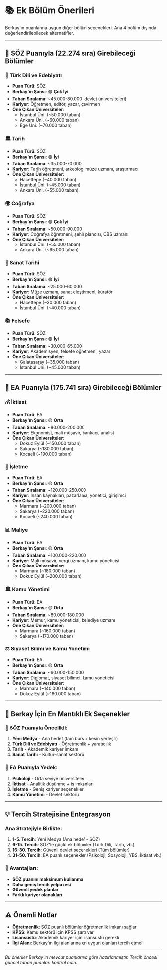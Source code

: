 # 📚 Ek Bölüm Önerileri

Berkay'ın puanlarına uygun diğer bölüm seçenekleri. Ana 4 bölüm dışında değerlendirilebilecek alternatifler.

---

## 🎯 SÖZ Puanıyla (22.274 sıra) Girebileceği Bölümler

### 📖 **Türk Dili ve Edebiyatı**
- **Puan Türü**: SÖZ
- **Berkay'ın Şansı**: 🟢 **Çok İyi**
- **Taban Sıralama**: ~45.000-80.000 (devlet üniversiteleri)
- **Kariyer**: Öğretmen, editör, yazar, çevirmen
- **Öne Çıkan Üniversiteler**:
  - İstanbul Üni. (~50.000 taban)
  - Ankara Üni. (~60.000 taban)  
  - Ege Üni. (~70.000 taban)

### 🏛 **Tarih**
- **Puan Türü**: SÖZ
- **Berkay'ın Şansı**: 🟢 **İyi**
- **Taban Sıralama**: ~35.000-70.000
- **Kariyer**: Tarih öğretmeni, arkeolog, müze uzmanı, araştırmacı
- **Öne Çıkan Üniversiteler**:
  - Hacettepe (~40.000 taban)
  - İstanbul Üni. (~45.000 taban)
  - Ankara Üni. (~55.000 taban)

### 🌍 **Coğrafya**
- **Puan Türü**: SÖZ
- **Berkay'ın Şansı**: 🟢 **Çok İyi**
- **Taban Sıralama**: ~50.000-90.000
- **Kariyer**: Coğrafya öğretmeni, şehir plancısı, CBS uzmanı
- **Öne Çıkan Üniversiteler**:
  - İstanbul Üni. (~55.000 taban)
  - Ankara Üni. (~65.000 taban)

### 🎨 **Sanat Tarihi**
- **Puan Türü**: SÖZ
- **Berkay'ın Şansı**: 🟢 **İyi**
- **Taban Sıralama**: ~25.000-60.000
- **Kariyer**: Müze uzmanı, sanat eleştirmeni, küratör
- **Öne Çıkan Üniversiteler**:
  - Hacettepe (~30.000 taban)
  - İstanbul Üni. (~40.000 taban)

### 📚 **Felsefe**
- **Puan Türü**: SÖZ
- **Berkay'ın Şansı**: 🟢 **İyi**
- **Taban Sıralama**: ~30.000-65.000
- **Kariyer**: Akademisyen, felsefe öğretmeni, yazar
- **Öne Çıkan Üniversiteler**:
  - Galatasaray (~35.000 taban)
  - İstanbul Üni. (~45.000 taban)

---

## 💼 EA Puanıyla (175.741 sıra) Girebileceği Bölümler

### 💰 **İktisat**
- **Puan Türü**: EA
- **Berkay'ın Şansı**: 🟡 **Orta**
- **Taban Sıralama**: ~80.000-200.000
- **Kariyer**: Ekonomist, mali müşavir, bankacı, analist
- **Öne Çıkan Üniversiteler**:
  - Dokuz Eylül (~150.000 taban)
  - Sakarya (~180.000 taban)
  - Kocaeli (~190.000 taban)

### 🏢 **İşletme**
- **Puan Türü**: EA
- **Berkay'ın Şansı**: 🟡 **Orta**
- **Taban Sıralama**: ~120.000-250.000
- **Kariyer**: İnsan kaynakları, pazarlama, yönetici, girişimci
- **Öne Çıkan Üniversiteler**:
  - Marmara (~200.000 taban)
  - Sakarya (~220.000 taban)
  - Kocaeli (~240.000 taban)

### 📊 **Maliye**
- **Puan Türü**: EA
- **Berkay'ın Şansı**: 🟡 **Orta**
- **Taban Sıralama**: ~100.000-220.000
- **Kariyer**: Mali müşavir, vergi uzmanı, kamu yöneticisi
- **Öne Çıkan Üniversiteler**:
  - Marmara (~180.000 taban)
  - Dokuz Eylül (~200.000 taban)

### 🏛 **Kamu Yönetimi**
- **Puan Türü**: EA
- **Berkay'ın Şansı**: 🟡 **Orta**
- **Taban Sıralama**: ~80.000-180.000
- **Kariyer**: Memur, kamu yöneticisi, belediye uzmanı
- **Öne Çıkan Üniversiteler**:
  - Marmara (~160.000 taban)
  - Sakarya (~170.000 taban)

### ⚖️ **Siyaset Bilimi ve Kamu Yönetimi**
- **Puan Türü**: EA
- **Berkay'ın Şansı**: 🟡 **Orta**
- **Taban Sıralama**: ~60.000-150.000
- **Kariyer**: Diplomat, siyaset bilimci, kamu yöneticisi
- **Öne Çıkan Üniversiteler**:
  - Marmara (~140.000 taban)
  - Dokuz Eylül (~160.000 taban)

---

## 🎯 Berkay İçin En Mantıklı Ek Seçenekler

### 🥇 **SÖZ Puanıyla Öncelikli:**
1. **Yeni Medya** - Ana hedef (tam burs + kesin yerleşir)
2. **Türk Dili ve Edebiyatı** - Öğretmenlik + yaratıcılık
3. **Tarih** - Akademik kariyer imkanı
4. **Sanat Tarihi** - Kültür-sanat sektörü

### 🥈 **EA Puanıyla Yedek:**
1. **Psikoloji** - Orta seviye üniversiteler
2. **İktisat** - Analitik düşünme + iş imkanları
3. **İşletme** - Geniş kariyer seçenekleri
4. **Kamu Yönetimi** - Devlet sektörü

---

## 💡 Tercih Stratejisine Entegrasyon

### **Ana Stratejiyle Birlikte:**
1. **1-5. Tercih**: Yeni Medya (Ana hedef - SÖZ)
2. **6-15. Tercih**: SÖZ'le güçlü ek bölümler (Türk Dili, Tarih, vb.)
3. **16-30. Tercih**: Güvenli devlet seçenekleri (Tüm bölümler)
4. **31-50. Tercih**: EA puanlı seçenekler (Psikoloji, Sosyoloji, YBS, İktisat vb.)

### **🎯 Avantajları:**
- **SÖZ puanını maksimum kullanma**
- **Daha geniş tercih yelpazesi**
- **Güvenli yedek planlar**
- **Farklı kariyer olanakları**

---

## ⚠️ Önemli Notlar

- **Öğretmenlik**: SÖZ puanlı bölümler öğretmenlik imkanı sağlar
- **KPSS**: Kamu sektörü için KPSS şartı var
- **Lisansüstü**: Akademik kariyer için lisansüstü gerekli
- **İlgi Alanı**: Berkay'ın ilgi alanlarına en uygun olanları tercih etmeli

---

*Bu öneriler Berkay'ın mevcut puanlarına göre hazırlanmıştır. Tercih öncesi güncel taban puanları kontrol edin.*
